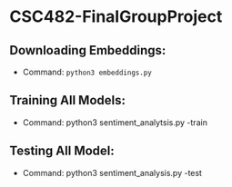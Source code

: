 # CSC482-FinalGroupProject

## Downloading Embeddings: 
- Command: `python3 embeddings.py`

## Training All Models: 
- Command: python3 sentiment_analytsis.py -train

## Testing All Model: 
- Command: python3 sentiment_analysis.py -test
